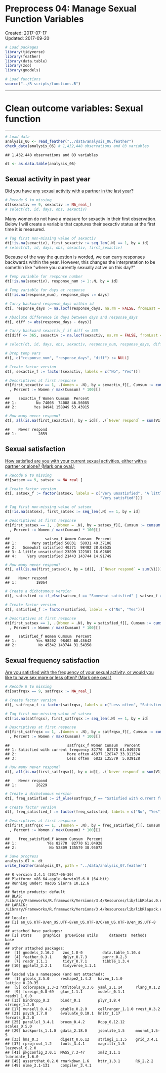 Preprocess 04: Manage Sexual Function Variables
================
Created: 2017-07-17 <br> Updated: 2017-09-20

``` r
# Load packages
library(tidyverse)
library(feather)
library(data.table)
library(zoo)
library(gmodels)

# Load functions
source("../R scripts/functions.R")
```

------------------------------------------------------------------------

Clean outcome variables: Sexual function
========================================

------------------------------------------------------------------------

``` r
# Load data
analysis_06 <- read_feather("../data/analysis_06.feather")
check_data(analysis_06) # 1,432,448 observations and 83 variables
```

    ## 1,432,448 observations and 83 variables

``` r
dt <- as.data.table(analysis_06)
```

Sexual activity in past year
----------------------------

[Did you have any sexual activity with a partner in the last year?](https://www.whi.org/researchers/data/WhiDataDict/f37_ctos_inv.pdf)

``` r
# Recode 9 to missing
dt[sexactiv == 9, sexactiv := NA_real_]
# select(dt, id, days, obs, sexactiv)
```

Many women do not have a measure for sexactiv in their first observation. Below I will create a variable that captures their sexactiv status at the first time it is measured.

``` r
# Tag first non-missing value of sexactiv
dt[!is.na(sexactiv), first_sexactiv := seq_len(.N) == 1, by = id]
# select(dt, id, days, obs, sexactiv, first_sexactiv)
```

Because of the way the question is worded, we can carry responses backwards within the year. However, this changes the interpretation to be somethin like "where you currently sexually active on this day?"

``` r
# Temp variable for response number
dt[!is.na(sexactiv), response_num := 1:.N, by = id]

# Temp variable for days at response
dt[!is.na(response_num), response_days := days]

# Carry backward response_days within id
dt[, response_days := na.locf(response_days, na.rm = FALSE, fromLast = TRUE), by = id]

# Absolute difference in days between days and response_days
dt[, diff := abs(response_days - days)]

# Carry backward sexactiv_f if diff <= 365
dt[diff <= 365, sexactiv := na.locf(sexactiv, na.rm = FALSE, fromLast = TRUE), by = id]

# select(dt, id, days, obs, sexactiv, response_num, response_days, diff)

# Drop temp vars
dt[, c("response_num", "response_days", "diff") := NULL]

# Create factor version
dt[, sexactiv_f := factor(sexactiv, labels = c("No", "Yes"))]

# Descriptives at first response
dt[first_sexactiv == 1, .(Women = .N), by = sexactiv_f][, Cumsum := cumsum(Women)][
  , Percent := Women / max(Cumsum) * 100][]
```

    ##    sexactiv_f Women Cumsum  Percent
    ## 1:         No 74008  74008 46.56085
    ## 2:        Yes 84941 158949 53.43915

``` r
# How many never respond?
dt[, all(is.na(first_sexactiv)), by = id][, .(`Never respond` = sum(V1))][] # 2,859
```

    ##    Never respond
    ## 1:          2859

Sexual satisfaction
-------------------

[How satisfied are you with your current sexual activities, either with a partner or alone? (Mark one oval.)](https://www.whi.org/researchers/data/WhiDataDict/f37_ctos_inv.pdf)

``` r
# Recode 9 to missing
dt[satsex == 9, satsex := NA_real_]

# Create factor version
dt[, satsex_f := factor(satsex, labels = c("Very unsatisfied", "A little unsatisfied", "Somewhat satisfied",
                                           "Very satisfied"))]

# Tag first non-missing value of satsex
dt[!is.na(satsex), first_satsex := seq_len(.N) == 1, by = id]

# Descriptives at first response
dt[first_satsex == 1, .(Women = .N), by = satsex_f][, Cumsum := cumsum(Women)][
  , Percent := Women / max(Cumsum) * 100][]
```

    ##                satsex_f Women Cumsum  Percent
    ## 1:       Very satisfied 58031  58031 40.37108
    ## 2:   Somewhat satisfied 40371  98402 28.08535
    ## 3: A little unsatisfied 23899 122301 16.62609
    ## 4:     Very unsatisfied 21443 143744 14.91749

``` r
# How many never respond?
dt[, all(is.na(first_satsex)), by = id][, .(`Never respond` = sum(V1))][] # 18,064
```

    ##    Never respond
    ## 1:         18064

``` r
# Create a dichotomous version
dt[, satisfied := if_else(satsex_f == "Somewhat satisfied" | satsex_f == "Very satisfied", 1, 0, NA_real_)]

# Create factor version
dt[, satisfied_f := factor(satisfied, labels = c("No", "Yes"))]

# Descriptives at first response
dt[first_satsex == 1, .(Women = .N), by = satisfied_f][, Cumsum := cumsum(Women)][
  , Percent := Women / max(Cumsum) * 100][]
```

    ##    satisfied_f Women Cumsum  Percent
    ## 1:         Yes 98402  98402 68.45642
    ## 2:          No 45342 143744 31.54358

Sexual frequency satisfaction
-----------------------------

[Are you satisfied with the frequency of your sexual activity, or would you like to have sex more or less often? (Mark one oval.)](https://www.whi.org/researchers/data/WhiDataDict/f37_ctos_inv.pdf)

``` r
# Recode 9 to missing
dt[satfrqsx == 9, satfrqsx := NA_real_]

# Create factor version
dt[, satfrqsx_f := factor(satfrqsx, labels = c("Less often", "Satisfied with current frequency", "More often"))]

# Tag first non-missing value of satsex
dt[!is.na(satfrqsx), first_satfrqsx := seq_len(.N) == 1, by = id]

# Descriptives at first response
dt[first_satfrqsx == 1, .(Women = .N), by = satfrqsx_f][, Cumsum := cumsum(Women)][
  , Percent := Women / max(Cumsum) * 100][]
```

    ##                          satfrqsx_f Women Cumsum   Percent
    ## 1: Satisfied with current frequency 82770  82770 61.049278
    ## 2:                       More often 45977 128747 33.911594
    ## 3:                       Less often  6832 135579  5.039128

``` r
# How many never respond?
dt[, all(is.na(first_satfrqsx)), by = id][, .(`Never respond` = sum(V1))][] # 26,229
```

    ##    Never respond
    ## 1:         26229

``` r
# Create a dichotomous version
dt[, freq_satisfied := if_else(satfrqsx_f == "Satisfied with current frequency", 1, 0, NA_real_)]

# Create factor version
dt[, freq_satisfied_f := factor(freq_satisfied, labels = c("No", "Yes"))]

# Descriptives at first response
dt[first_satfrqsx == 1, .(Women = .N), by = freq_satisfied_f][, Cumsum := cumsum(Women)][
  , Percent := Women / max(Cumsum) * 100][]
```

    ##    freq_satisfied_f Women Cumsum  Percent
    ## 1:              Yes 82770  82770 61.04928
    ## 2:               No 52809 135579 38.95072

``` r
# Save progress
analysis_07 <- dt
write_feather(analysis_07, path = "../data/analysis_07.feather")
```

    ## R version 3.4.1 (2017-06-30)
    ## Platform: x86_64-apple-darwin15.6.0 (64-bit)
    ## Running under: macOS Sierra 10.12.6
    ## 
    ## Matrix products: default
    ## BLAS: /Library/Frameworks/R.framework/Versions/3.4/Resources/lib/libRblas.0.dylib
    ## LAPACK: /Library/Frameworks/R.framework/Versions/3.4/Resources/lib/libRlapack.dylib
    ## 
    ## locale:
    ## [1] en_US.UTF-8/en_US.UTF-8/en_US.UTF-8/C/en_US.UTF-8/en_US.UTF-8
    ## 
    ## attached base packages:
    ## [1] stats     graphics  grDevices utils     datasets  methods   base     
    ## 
    ## other attached packages:
    ##  [1] gmodels_2.16.2    zoo_1.8-0         data.table_1.10.4
    ##  [4] feather_0.3.1     dplyr_0.7.3       purrr_0.2.3      
    ##  [7] readr_1.1.1       tidyr_0.7.1       tibble_1.3.4     
    ## [10] ggplot2_2.2.1     tidyverse_1.1.1  
    ## 
    ## loaded via a namespace (and not attached):
    ##  [1] gtools_3.5.0     reshape2_1.4.2   haven_1.1.0      lattice_0.20-35 
    ##  [5] colorspace_1.3-2 htmltools_0.3.6  yaml_2.1.14      rlang_0.1.2     
    ##  [9] foreign_0.8-69   glue_1.1.1       modelr_0.1.1     readxl_1.0.0    
    ## [13] bindrcpp_0.2     bindr_0.1        plyr_1.8.4       stringr_1.2.0   
    ## [17] munsell_0.4.3    gtable_0.2.0     cellranger_1.1.0 rvest_0.3.2     
    ## [21] psych_1.7.8      evaluate_0.10.1  knitr_1.17       forcats_0.2.0   
    ## [25] parallel_3.4.1   broom_0.4.2      Rcpp_0.12.12     scales_0.5.0    
    ## [29] backports_1.1.0  gdata_2.18.0     jsonlite_1.5     mnormt_1.5-5    
    ## [33] hms_0.3          digest_0.6.12    stringi_1.1.5    grid_3.4.1      
    ## [37] rprojroot_1.2    tools_3.4.1      magrittr_1.5     lazyeval_0.2.0  
    ## [41] pkgconfig_2.0.1  MASS_7.3-47      xml2_1.1.1       lubridate_1.6.0 
    ## [45] assertthat_0.2.0 rmarkdown_1.6    httr_1.3.1       R6_2.2.2        
    ## [49] nlme_3.1-131     compiler_3.4.1
